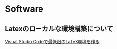 # Software

## Latexのローカルな環境構築について
[Visual Studio Codeで最低限のLaTeX環境を作る](https://github.com/KentaroKaba/Software/edit/main/latex.md)

